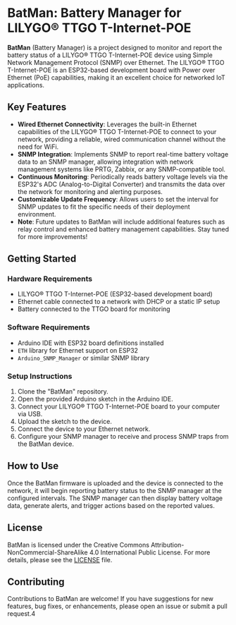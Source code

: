 # BatMan: Battery Manager for LILYGO® TTGO T-Internet-POE

**BatMan** (Battery Manager) is a project designed to monitor and report the battery status of a LILYGO® TTGO T-Internet-POE device using Simple Network Management Protocol (SNMP) over Ethernet. The LILYGO® TTGO T-Internet-POE is an ESP32-based development board with Power over Ethernet (PoE) capabilities, making it an excellent choice for networked IoT applications.

## Key Features

- **Wired Ethernet Connectivity**: Leverages the built-in Ethernet capabilities of the LILYGO® TTGO T-Internet-POE to connect to your network, providing a reliable, wired communication channel without the need for WiFi.
- **SNMP Integration**: Implements SNMP to report real-time battery voltage data to an SNMP manager, allowing integration with network management systems like PRTG, Zabbix, or any SNMP-compatible tool.
- **Continuous Monitoring**: Periodically reads battery voltage levels via the ESP32's ADC (Analog-to-Digital Converter) and transmits the data over the network for monitoring and alerting purposes.
- **Customizable Update Frequency**: Allows users to set the interval for SNMP updates to fit the specific needs of their deployment environment.
- **Note**: Future updates to BatMan will include additional features such as relay control and enhanced battery management capabilities. Stay tuned for more improvements!


## Getting Started

### Hardware Requirements

- LILYGO® TTGO T-Internet-POE (ESP32-based development board)
- Ethernet cable connected to a network with DHCP or a static IP setup
- Battery connected to the TTGO board for monitoring

### Software Requirements

- Arduino IDE with ESP32 board definitions installed
- `ETH` library for Ethernet support on ESP32
- `Arduino_SNMP_Manager` or similar SNMP library

### Setup Instructions

1. Clone the "BatMan" repository.
2. Open the provided Arduino sketch in the Arduino IDE.
3. Connect your LILYGO® TTGO T-Internet-POE board to your computer via USB.
4. Upload the sketch to the device.
5. Connect the device to your Ethernet network.
6. Configure your SNMP manager to receive and process SNMP traps from the BatMan device.

## How to Use

Once the BatMan firmware is uploaded and the device is connected to the network, it will begin reporting battery status to the SNMP manager at the configured intervals. The SNMP manager can then display battery voltage data, generate alerts, and trigger actions based on the reported values.

## License

BatMan is licensed under the Creative Commons Attribution-NonCommercial-ShareAlike 4.0 International Public License. For more details, please see the [LICENSE](LICENSE) file.

## Contributing

Contributions to BatMan are welcome! If you have suggestions for new features, bug fixes, or enhancements, please open an issue or submit a pull request.4


